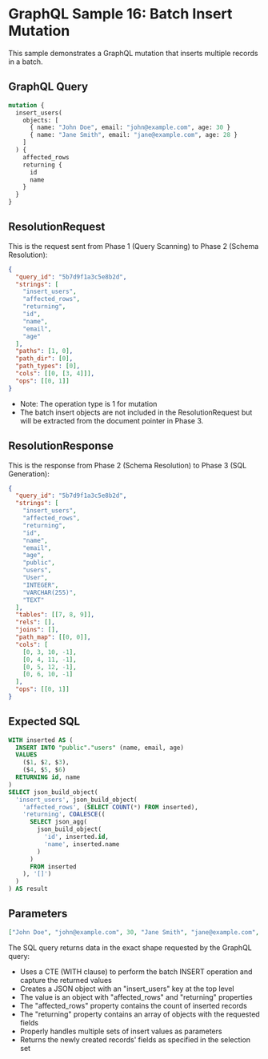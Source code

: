 # GraphQL Sample 16: Batch Insert Mutation

This sample demonstrates a GraphQL mutation that inserts multiple records in a batch.

## GraphQL Query

```graphql
mutation {
  insert_users(
    objects: [
      { name: "John Doe", email: "john@example.com", age: 30 }
      { name: "Jane Smith", email: "jane@example.com", age: 28 }
    ]
  ) {
    affected_rows
    returning {
      id
      name
    }
  }
}
```

## ResolutionRequest

This is the request sent from Phase 1 (Query Scanning) to Phase 2 (Schema Resolution):

```json
{
  "query_id": "5b7d9f1a3c5e8b2d",
  "strings": [
    "insert_users",
    "affected_rows",
    "returning",
    "id",
    "name",
    "email",
    "age"
  ],
  "paths": [1, 0],
  "path_dir": [0],
  "path_types": [0],
  "cols": [[0, [3, 4]]],
  "ops": [[0, 1]]
}
```

- Note: The operation type is 1 for mutation
- The batch insert objects are not included in the ResolutionRequest but will be extracted from the document pointer in Phase 3.

## ResolutionResponse

This is the response from Phase 2 (Schema Resolution) to Phase 3 (SQL Generation):

```json
{
  "query_id": "5b7d9f1a3c5e8b2d",
  "strings": [
    "insert_users",
    "affected_rows",
    "returning",
    "id",
    "name",
    "email",
    "age",
    "public",
    "users",
    "User",
    "INTEGER",
    "VARCHAR(255)",
    "TEXT"
  ],
  "tables": [[7, 8, 9]],
  "rels": [],
  "joins": [],
  "path_map": [[0, 0]],
  "cols": [
    [0, 3, 10, -1],
    [0, 4, 11, -1],
    [0, 5, 12, -1],
    [0, 6, 10, -1]
  ],
  "ops": [[0, 1]]
}
```

## Expected SQL

```sql
WITH inserted AS (
  INSERT INTO "public"."users" (name, email, age)
  VALUES
    ($1, $2, $3),
    ($4, $5, $6)
  RETURNING id, name
)
SELECT json_build_object(
  'insert_users', json_build_object(
    'affected_rows', (SELECT COUNT(*) FROM inserted),
    'returning', COALESCE((
      SELECT json_agg(
        json_build_object(
          'id', inserted.id,
          'name', inserted.name
        )
      )
      FROM inserted
    ), '[]')
  )
) AS result
```

## Parameters

```json
["John Doe", "john@example.com", 30, "Jane Smith", "jane@example.com", 28]
```

The SQL query returns data in the exact shape requested by the GraphQL query:

- Uses a CTE (WITH clause) to perform the batch INSERT operation and capture the returned values
- Creates a JSON object with an "insert_users" key at the top level
- The value is an object with "affected_rows" and "returning" properties
- The "affected_rows" property contains the count of inserted records
- The "returning" property contains an array of objects with the requested fields
- Properly handles multiple sets of insert values as parameters
- Returns the newly created records' fields as specified in the selection set
